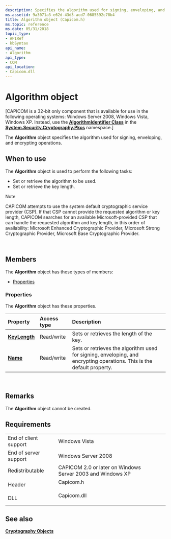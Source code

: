 ```yaml
---
description: Specifies the algorithm used for signing, enveloping, and encrypting operations.
ms.assetid: 9a3071a3-e62d-43d3-acd7-0685592c78b4
title: Algorithm object (Capicom.h)
ms.topic: reference
ms.date: 05/31/2018
topic_type: 
- APIRef
- kbSyntax
api_name: 
- Algorithm
api_type: 
- COM
api_location: 
- Capicom.dll
---
```


# Algorithm object

\[CAPICOM is a 32-bit only component that is available for use in the following operating systems: Windows Server 2008, Windows Vista, Windows XP. Instead, use the [**AlgorithmIdentifier Class**](/dotnet/api/system.security.cryptography.pkcs.algorithmidentifier?view=dotnet-plat-ext-3.1&preserve-view=true) in the [**System.Security.Cryptography.Pkcs**](/dotnet/api/system.security.cryptography.pkcs?view=dotnet-plat-ext-3.1&preserve-view=true) namespace.\]

The **Algorithm** object specifies the algorithm used for signing, enveloping, and encrypting operations.

## When to use

The **Algorithm** object is used to perform the following tasks:

-   Set or retrieve the algorithm to be used.
-   Set or retrieve the key length.

> [!Note]  
> CAPICOM attempts to use the system default cryptographic service provider (CSP). If that CSP cannot provide the requested algorithm or key length, CAPICOM searches for an available Microsoft-provided CSP that can handle the requested algorithm and key length, in this order of availability: Microsoft Enhanced Cryptographic Provider, Microsoft Strong Cryptographic Provider, Microsoft Base Cryptographic Provider.

 

## Members

The **Algorithm** object has these types of members:

-   [Properties](#properties)

### Properties

The **Algorithm** object has these properties.



| Property                                            | Access type           | Description                                                                                                                       |
|:----------------------------------------------------|:----------------------|:----------------------------------------------------------------------------------------------------------------------------------|
| [**KeyLength**](algorithm-keylength.md)<br/> | Read/write<br/> | Sets or retrieves the length of the key.<br/>                                                                               |
| [**Name**](algorithm-name.md)<br/>           | Read/write<br/> | Sets or retrieves the algorithm used for signing, enveloping, and encrypting operations. This is the default property.<br/> |



 

## Remarks

The **Algorithm** object cannot be created.

## Requirements



|                                  |                                                                                        |
|----------------------------------|----------------------------------------------------------------------------------------|
| End of client support<br/> | Windows Vista<br/>                                                               |
| End of server support<br/> | Windows Server 2008<br/>                                                         |
| Redistributable<br/>       | CAPICOM 2.0 or later on Windows Server 2003 and Windows XP<br/>                  |
| Header<br/>                | <dl> <dt>Capicom.h</dt> </dl>   |
| DLL<br/>                   | <dl> <dt>Capicom.dll</dt> </dl> |



## See also

<dl> <dt>

[**Cryptography Objects**](cryptography-objects.md)
</dt> </dl>

 

 
